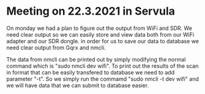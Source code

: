 # Meeting on 22.3.2021 in Servula

On monday we had a plan to figure out the output from WiFi and SDR. We need clear output so we can easily store and view data both from our WiFi  adapter and our SDR dongle. in order for us to save our data to database we need clear output from Gqrx and nmcli.

The data from nmcli can be printed out by simply modifying the normal command which is "sudo nmcli dev wifi". To print out the results of the scan in format that can be easily transfered to database we need to add parameter "-t". So we simply run the commamd "sudo nmcli -t dev wifi" and we will have data that we can submit to database easier.
